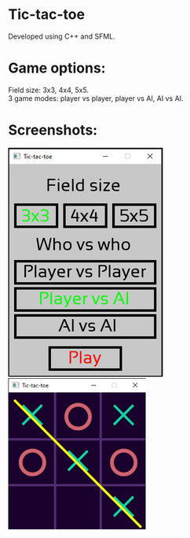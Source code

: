 # Tic-tac-toe
Developed using C++ and SFML.
# Game options:
Field size: 3x3, 4x4, 5x5.
<br/>
3 game modes: player vs player, player vs AI, AI vs AI.
# Screenshots:
<img src="images/TTT_menu.PNG"/>
<img src="images/TTT_3x3.png" width="280" align="left"/>
<img src="images/TTT_4x4.png" width="360" align="right/>
